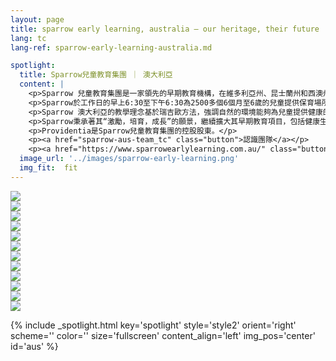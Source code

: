 ```yaml
---
layout: page
title: sparrow early learning, australia — our heritage, their future | providentia education | hong kong
lang: tc
lang-ref: sparrow-early-learning-australia.md

spotlight:
  title: Sparrow兒童教育集團 ｜ 澳大利亞
  content: |
    <p>Sparrow 兒童教育集團是一家領先的早期教育機構，在維多利亞州、昆士蘭州和西澳州共設有57個幼兒中心。</p>
    <p>Sparrow於工作日的早上6:30至下午6:30為2500多個6個月至6歲的兒童提供保育場所。</p>
    <p>Sparrow 澳大利亞的教學理念基於瑞吉歐方法，強調自然的環境能夠為兒童提供健康的環境和發展。</p>
    <p>Sparrow秉承著其“激勵，培育，成長”的願景，繼續擴大其早期教育項目，包括健康生活方面的活動。</p>
    <p>Providentia是Sparrow兒童教育集團的控股股東。</p>
    <p><a href="sparrow-aus-team_tc" class="button">認識團隊</a></p>
    <p><a href="https://www.sparrowearlylearning.com.au/" class="button">前往網站</a></p>
  image_url: '../images/sparrow-early-learning.png'
  img_fit:  fit
---
```

<section class="spotlight mostscreen style6 invert orient-center content-align-center onscroll-image-fade-in">
  <!-- slider -->
  <div class="swiper-container">
    <!-- Additional required wrapper -->
    <div class="swiper-wrapper">
        <!-- Slides -->
      <div class="swiper-slide"><img src = '../images/gallery/au/Sparrow Web Res-44.jpg'></div>
      <div class="swiper-slide"><img src = '../images/gallery/au/Sparrow Web Res-46.jpg'></div>
      <div class="swiper-slide"><img src = '../images/gallery/au/Sparrow Web Res-58.jpg'></div>
      <div class="swiper-slide"><img src = '../images/gallery/au/Sparrow Web Res-67.jpg'></div>
      <div class="swiper-slide"><img src = '../images/gallery/au/Sparrow Web Res-73.jpg'></div>
      <div class="swiper-slide"><img src = '../images/gallery/au/Sparrow Web Res-107.jpg'></div>
      <div class="swiper-slide"><img src = '../images/gallery/au/Sparrow Web Res-135.jpg'></div>
      <div class="swiper-slide"><img src = '../images/gallery/au/Sparrow Web Res-170.jpg'></div>
      <div class="swiper-slide"><img src = '../images/gallery/au/Sparrow Web Res-180.jpg'></div>
      <div class="swiper-slide"><img src = '../images/gallery/au/Sparrow Web Res-235.jpg'></div>
      <div class="swiper-slide"><img src = '../images/gallery/au/Sparrow Web Res-260.jpg'></div>
      <div class="swiper-slide"><img src = '../images/gallery/au/Sparrow Web Res-261.jpg'></div>
    </div>
    <!-- Add Pagination -->
    <div class="swiper-pagination"></div>
    <!-- Add Arrows -->
    <div class="swiper-button-next"></div>
    <div class="swiper-button-prev"></div>
  </div>
</section>

{% include _spotlight.html key='spotlight' style='style2' orient='right' scheme='' color='' size='fullscreen' content_align='left' img_pos='center' id='aus' %}
